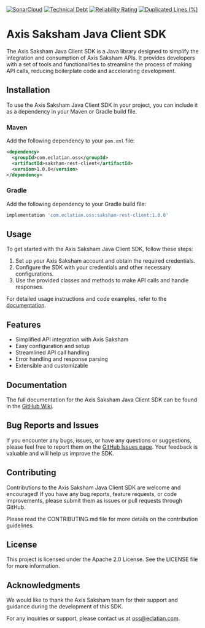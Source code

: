 [![SonarCloud](https://sonarcloud.io/images/project_badges/sonarcloud-white.svg)](https://sonarcloud.io/summary/new_code?id=eclatian_axis-saksham-client-java)
[![Technical Debt](https://sonarcloud.io/api/project_badges/measure?project=eclatian_axis-saksham-client-java&metric=sqale_index)](https://sonarcloud.io/summary/new_code?id=eclatian_axis-saksham-client-java)
[![Reliability Rating](https://sonarcloud.io/api/project_badges/measure?project=eclatian_axis-saksham-client-java&metric=reliability_rating)](https://sonarcloud.io/summary/new_code?id=eclatian_axis-saksham-client-java)
[![Duplicated Lines (%)](https://sonarcloud.io/api/project_badges/measure?project=eclatian_axis-saksham-client-java&metric=duplicated_lines_density)](https://sonarcloud.io/summary/new_code?id=eclatian_axis-saksham-client-java)


# Axis Saksham Java Client SDK

The Axis Saksham Java Client SDK is a Java library designed to simplify the integration and consumption of Axis Saksham APIs. It provides developers with a set of tools and functionalities to streamline the process of making API calls, reducing boilerplate code and accelerating development.

## Installation

To use the Axis Saksham Java Client SDK in your project, you can include it as a dependency in your Maven or Gradle build file.

### Maven

Add the following dependency to your `pom.xml` file:

```xml
<dependency>
  <groupId>com.eclatian.oss</groupId>
  <artifactId>saksham-rest-client</artifactId>
  <version>1.0.0</version>
</dependency>
```

### Gradle

Add the following dependency to your Gradle build file:

```groovy
implementation 'com.eclatian.oss:saksham-rest-client:1.0.0'
```

## Usage

To get started with the Axis Saksham Java Client SDK, follow these steps:

1. Set up your Axis Saksham account and obtain the required credentials.
2. Configure the SDK with your credentials and other necessary configurations.
3. Use the provided classes and methods to make API calls and handle responses.

For detailed usage instructions and code examples, refer to the [documentation](https://github.com/eclatian/axis-saksham-client-java/wiki).

## Features

- Simplified API integration with Axis Saksham
- Easy configuration and setup
- Streamlined API call handling
- Error handling and response parsing
- Extensible and customizable

## Documentation

The full documentation for the Axis Saksham Java Client SDK can be found in the [GitHub Wiki](https://github.com/eclatian/axis-saksham-client-java/wiki).

## Bug Reports and Issues

If you encounter any bugs, issues, or have any questions or suggestions, please feel free to report them on the [GitHub Issues page](https://github.com/eclatian/axis-saksham-client-java/issues). Your feedback is valuable and will help us improve the SDK.

## Contributing

Contributions to the Axis Saksham Java Client SDK are welcome and encouraged! If you have any bug reports, feature requests, or code improvements, please submit them as issues or pull requests through GitHub.

Please read the CONTRIBUTING.md file for more details on the contribution guidelines.

## License

This project is licensed under the Apache 2.0 License. See the LICENSE file for more information.


## Acknowledgments

We would like to thank the Axis Saksham team for their support and guidance during the development of this SDK.

For any inquiries or support, please contact us at oss@eclatian.com.
